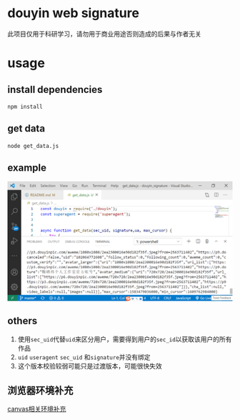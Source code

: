 # douyin web signature
此项目仅用于科研学习，请勿用于商业用途否则造成的后果与作者无关

# usage
## install dependencies
```
npm install
```
## get data
```
node get_data.js
```

## example
![](./example.png)

## others
1. 使用`sec_uid`代替`uid`来区分用户，需要得到用户的`sec_id`以获取该用户的所有作品  
2. `uid` `useragent` `sec_uid` 和`signature`并没有绑定  
3. 这个版本校验较弱可能只是过渡版本，可能很快失效  

## 浏览器环境补充
[canvas相关环境补充](./canvas相关环境补充/readme.md)